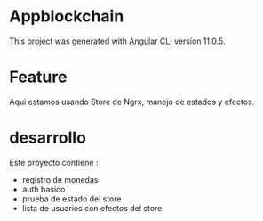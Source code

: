 # Appblockchain

This project was generated with [Angular CLI](https://github.com/angular/angular-cli) version 11.0.5.

# Feature
Aqui estamos usando Store de Ngrx, manejo de estados y efectos.

# desarrollo

Este proyecto contiene :
- registro de monedas
- auth basico
- prueba de estado del store
- lista de usuarios con efectos del store